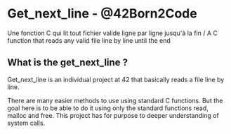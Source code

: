 # Get_next_line - @42Born2Code 
Une fonction C qui lit tout fichier valide ligne par ligne jusqu'à la fin / A C function that reads any valid file line by line until the end

## What is the get_next_line ?
Get_next_line is an individual project at 42 that basically reads a file line by line.

There are many easier methods to use using standard C functions. But the goal here is to be able to do it using only the standard functions read, malloc and free.
This project has for purpose to deeper understanding of system calls.
